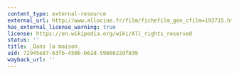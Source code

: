 ```yaml
---
content_type: external-resource
external_url: http://www.allocine.fr/film/fichefilm_gen_cfilm=193715.html
has_external_license_warning: true
license: https://en.wikipedia.org/wiki/All_rights_reserved
status: ''
title: _Dans la maison_
uid: 72945e87-63fb-450b-b62d-5966622df839
wayback_url: ''
---
```

